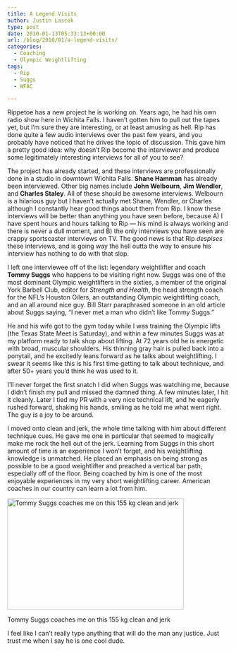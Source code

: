 ```yaml
---
title: A Legend Visits
author: Justin Lascek
type: post
date: 2010-01-13T05:33:13+00:00
url: /blog/2010/01/a-legend-visits/
categories:
  - Coaching
  - Olympic Weightlifting
tags:
  - Rip
  - Suggs
  - WFAC

---
```

Rippetoe has a new project he is working on. Years ago, he had his own radio show here in Wichita Falls. I haven&rsquo;t gotten him to pull out the tapes yet, but I&rsquo;m sure they are interesting, or at least amusing as hell. Rip has done quite a few audio interviews over the past few years, and you probably have noticed that he drives the topic of discussion. This gave him a pretty good idea: why doesn&rsquo;t Rip become the interviewer and produce some legitimately interesting interviews for all of you to see?
  

  
The project has already started, and these interviews are professionally done in a studio in downtown Wichita Falls. **Shane Hamman** has already been interviewed. Other big names include **John Welbourn**, **Jim Wendler**, and **Charles Staley**. All of these should be awesome interviews. Welbourn is a hilarious guy but I haven&rsquo;t actually met Shane, Wendler, or Charles although I constantly hear good things about them from Rip. I know these interviews will be better than anything you have seen before, because A) I have spent hours and hours talking to Rip &#8212; his mind is always working and there is never a dull moment, and B) the only interviews you have seen are crappy sportscaster interviews on TV. The good news is that Rip _despises_ these interviews, and is going way the hell outta the way to ensure his interview has nothing to do with that slop.
  

  
I left one interviewee off of the list: legendary weightlifter and coach **Tommy Suggs** who happens to be visiting right now. Suggs was one of the most dominant Olympic weightlifters in the sixties, a member of the original York Barbell Club, editor for _Strength and Health_, the head strength coach for the NFL&rsquo;s Houston Oilers, an outstanding Olympic weightlifting coach, and an all around nice guy. Bill Starr paraphrased someone in an old article about Suggs saying, &#8220;I never met a man who didn&rsquo;t like Tommy Suggs.&#8221;
  

  
He and his wife got to the gym today while I was training the Olympic lifts (the Texas State Meet is Saturday), and within a few minutes Suggs was at my platform ready to talk shop about lifting. At 72 years old he is energetic with broad, muscular shoulders. His thinning gray hair is pulled back into a ponytail, and he excitedly leans forward as he talks about weightlifting. I swear it seems like this is his first time getting to talk about technique, and after 50+ years you&rsquo;d think he was used to it.
  

  
I&rsquo;ll never forget the first snatch I did when Suggs was watching me, because I didn&rsquo;t finish my pull and missed the damned thing. A few minutes later, I hit it cleanly. Later I tied my PR with a very nice technical lift, and he eagerly rushed forward, shaking his hands, smiling as he told me what went right. The guy is a joy to be around.
  

  
I moved onto clean and jerk, the whole time talking with him about different technique cues. He gave me one in particular that seemed to magically make me rock the hell out of the jerk. Learning from Suggs in this short amount of time is an experience I won&rsquo;t forget, and his weightlifting knowledge is unmatched. He placed an emphasis on being strong as possible to be a good weightlifter and preached a vertical bar path, especially off of the floor. Being coached by him is one of the most enjoyable experiences in my very short weightlifting career. American coaches in our country can learn a lot from him.
  

  


<div id="attachment_1074" style="width: 410px" class="wp-caption aligncenter">
  <img aria-describedby="caption-attachment-1074" data-attachment-id="1074" data-permalink="/blog/2010/01/a-legend-visits/suggs-1/" data-orig-file="/2010/01/suggs-1.JPG" data-orig-size="597,377" data-comments-opened="1" data-image-meta="{&quot;aperture&quot;:&quot;2.8&quot;,&quot;credit&quot;:&quot;&quot;,&quot;camera&quot;:&quot;DSC-P72&quot;,&quot;caption&quot;:&quot;&quot;,&quot;created_timestamp&quot;:&quot;1263343958&quot;,&quot;copyright&quot;:&quot;&quot;,&quot;focal_length&quot;:&quot;6&quot;,&quot;iso&quot;:&quot;100&quot;,&quot;shutter_speed&quot;:&quot;0.05&quot;,&quot;title&quot;:&quot;&quot;}" data-image-title="suggs-1" data-image-description="" data-medium-file="/2010/01/suggs-1-400x252.jpg" data-large-file="/2010/01/suggs-1.JPG" src="/2010/01/suggs-1-400x252.jpg" alt="Tommy Suggs coaches me on this 155 kg clean and jerk" width="400" height="252" class="size-medium wp-image-1074" srcset="/2010/01/suggs-1-400x252.jpg 400w, /2010/01/suggs-1.JPG 597w" sizes="(max-width: 400px) 100vw, 400px" />
  
  <p id="caption-attachment-1074" class="wp-caption-text">
    Tommy Suggs coaches me on this 155 kg clean and jerk
  </p>
</div>

I feel like I can&rsquo;t really type anything that will do the man any justice. Just trust me when I say he is one cool dude.

